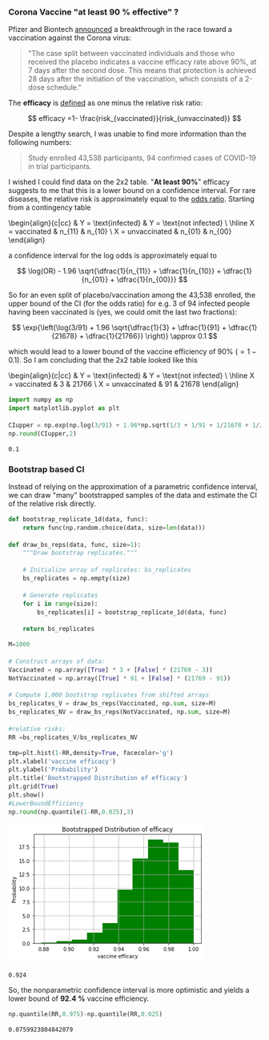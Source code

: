 
### Corona Vaccine "at least 90 % effective" ?

Pfizer and Biontech [announced](https://www.pfizer.com/news/press-release/press-release-detail/pfizer-and-biontech-announce-vaccine-candidate-against) a breakthrough in the race toward a vaccination against the Corona virus:

> "The case split between vaccinated individuals and those who received the placebo indicates a vaccine efficacy rate above 90%, at 7 days after the second dose. This means that protection is achieved 28 days after the initiation of the vaccination, which consists of a 2-dose schedule."

The **efficacy** is [defined](
https://www.cdc.gov/csels/dsepd/ss1978/lesson3/section6.html
) as one minus the relative risk ratio:

$$
efficacy =1- \frac{risk_{vaccinated}}{risk_{unvaccinated}} 
$$

Despite a lengthy search, I was unable to find more information than the following numbers:

> Study enrolled 43,538 participants, 94 confirmed cases of COVID-19 in trial participants. 

I wished I could find data on the 2x2 table.
"**At least 90%**" efficacy suggests to me that this is a lower bound on a confidence interval. For rare diseases, the relative risk is approximately equal to the  [odds ratio](https://en.wikipedia.org/wiki/Odds_ratio). Starting from a contingency table 

\begin{align}{c|cc}
& Y = \text{infected} & Y = \text{not infected} \\
\hline
X = vaccinated & n_{11} & n_{10} \\
X = unvaccinated & n_{01} & n_{00}
\end{align}

a confidence interval for the log odds
is approximately equal to

$$
\log(OR) - 1.96 \sqrt{\dfrac{1}{n_{11}} + \dfrac{1}{n_{10}} + \dfrac{1}{n_{01}} + \dfrac{1}{n_{00}}}
$$



So for an even split of placebo/vaccination among the 43,538 enrolled, the upper bound of the CI (for the odds ratio) for e.g. $3$ of $94$ infected people having been vaccinated is (yes, we could omit the last two fractions):

$$
\exp{\left(\log(3/91) + 1.96 \sqrt{\dfrac{1}{3} + \dfrac{1}{91} + \dfrac{1}{21678} + \dfrac{1}{21766}} \right)} \approx 0.1
$$

which would lead to a lower bound of the vaccine efficiency of 90% ($=1-0.1$).
So I am concluding that the 2x2 table looked like this

\begin{align}{c|cc}
& Y = \text{infected} & Y = \text{not infected} \\
\hline
X = vaccinated & 3 & 21766 \\
X = unvaccinated & 91 & 21678
\end{align}




```python
import numpy as np
import matplotlib.pyplot as plt

CIupper = np.exp(np.log(3/91) + 1.96*np.sqrt(1/3 + 1/91 + 1/21678 + 1/21766))
np.round(CIupper,2)
```




    0.1



### Bootstrap based CI

Instead of relying on the approximation of a parametric confidence interval, we can draw "many" bootstrapped samples of the data and estimate the CI of the relative risk directly.


```python
def bootstrap_replicate_1d(data, func):
    return func(np.random.choice(data, size=len(data)))

def draw_bs_reps(data, func, size=1):
    """Draw bootstrap replicates."""

    # Initialize array of replicates: bs_replicates
    bs_replicates = np.empty(size)

    # Generate replicates
    for i in range(size):
        bs_replicates[i] = bootstrap_replicate_1d(data, func)

    return bs_replicates
```


```python
M=1000

# Construct arrays of data: 
Vaccinated = np.array([True] * 3 + [False] * (21769 - 3))
NotVaccinated = np.array([True] * 91 + [False] * (21769 - 91))

# Compute 1,000 bootstrap replicates from shifted arrays
bs_replicates_V = draw_bs_reps(Vaccinated, np.sum, size=M)
bs_replicates_NV = draw_bs_reps(NotVaccinated, np.sum, size=M)

#relative risks:
RR =bs_replicates_V/bs_replicates_NV
```


```python
tmp=plt.hist(1-RR,density=True, facecolor='g')
plt.xlabel('vaccine efficacy')
plt.ylabel('Probability')
plt.title('Bootstrapped Distribution of efficacy')
plt.grid(True)
plt.show()
#LowerBoundEfficiency 
np.round(np.quantile(1-RR,0.025),3)
```


![png](../assets/CoronaVaccine/bs_efficacy.png)





    0.924



So, the nonparametric confidence interval is more optimistic and yields a lower bound of **92.4 %** vaccine efficiency.


```python
np.quantile(RR,0.975)-np.quantile(RR,0.025)
```




    0.0759923804842079


